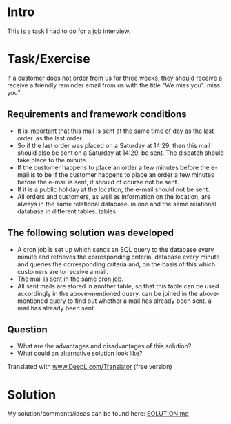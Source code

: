 # Intro
This is a task I had to do for a job interview.


# Task/Exercise
If a customer does not order from us for three weeks, they should receive a
receive a friendly reminder email from us with the title "We miss you".
miss you".

## Requirements and framework conditions
- It is important that this mail is sent at the same time of day as the last order.
as the last order.
- So if the last order was placed on a Saturday at 14:29, then
this mail should also be sent on a Saturday at 14:29.
be sent. The dispatch should take place to the minute.
- If the customer happens to place an order a few minutes before the e-mail is to be
If the customer happens to place an order a few minutes before the e-mail is sent, it should of course not be sent.
- If it is a public holiday at the location, the e-mail should not be sent.
- All orders and customers, as well as information on the location, are always in the same relational database.
in one and the same relational database in different tables.
tables.

## The following solution was developed
- A cron job is set up which sends an SQL query to the database every minute and retrieves the corresponding criteria.
database every minute and queries the corresponding criteria and, on the basis of this
which customers are to receive a mail.
- The mail is sent in the same cron job.
- All sent mails are stored in another table, so that this table can be used accordingly in the above-mentioned query.
can be joined in the above-mentioned query to find out whether a mail has already been sent.
a mail has already been sent.

## Question
- What are the advantages and disadvantages of this solution?
- What could an alternative solution look like?

Translated with www.DeepL.com/Translator (free version)

# Solution
My solution/comments/ideas can be found here: [SOLUTION.md](Docs/SOLUTION.md)